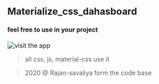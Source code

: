 ## Materialize_css_dahasboard 

#### feel free to use in your project

![visit the app]( https://rajan-savaliya.github.io/Materialize_css_dashboard/)

> all css, js, material-css use it

> 2020 @ Rajan-savaliya form the code base
